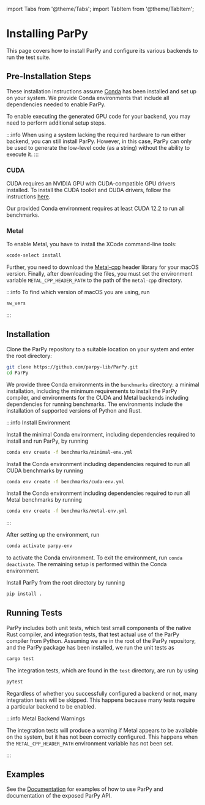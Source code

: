import Tabs from '@theme/Tabs';
import TabItem from '@theme/TabItem';

# Installing ParPy

This page covers how to install ParPy and configure its various backends to run the test suite.

## Pre-Installation Steps

These installation instructions assume [Conda](https://docs.conda.io/projects/conda/en/latest/user-guide/install/index.html) has been installed and set up on your system. We provide Conda environments that include all dependencies needed to enable ParPy.

To enable executing the generated GPU code for your backend, you may need to perform additional setup steps.

:::info
When using a system lacking the required hardware to run either backend, you can still install ParPy. However, in this case, ParPy can only be used to generate the low-level code (as a string) without the ability to execute it.
:::

### CUDA

CUDA requires an NVIDIA GPU with CUDA-compatible GPU drivers installed. To install the CUDA toolkit and CUDA drivers, follow the instructions [here](https://developer.nvidia.com/cuda-toolkit-archive).

Our provided Conda environment requires at least CUDA 12.2 to run all benchmarks.

### Metal

To enable Metal, you have to install the XCode command-line tools:
```bash
xcode-select install
```

Further, you need to download the [Metal-cpp](https://developer.apple.com/metal/cpp/) header library for your macOS version. Finally, after downloading the files, you must set the environment variable `METAL_CPP_HEADER_PATH` to the path of the `metal-cpp` directory.

:::info
To find which version of macOS you are using, run
```bash
sw_vers
```
:::

## Installation

Clone the ParPy repository to a suitable location on your system and enter the root directory:
```bash
git clone https://github.com/parpy-lib/ParPy.git
cd ParPy
```

We provide three Conda environments in the `benchmarks` directory: a minimal installation, including the minimum requirements to install the ParPy compiler, and environments for the CUDA and Metal backends including dependencies for running benchmarks. The environments include the installation of supported versions of Python and Rust.

:::info Install Environment
<Tabs>
<TabItem value="parpy-install-minimal" label="Minimal" default>

Install the minimal Conda environment, including dependencies required to install and run ParPy, by running
```bash
conda env create -f benchmarks/minimal-env.yml
```

</TabItem>
<TabItem value="parpy-install-cuda" label="CUDA">

Install the Conda environment including dependencies required to run all CUDA benchmarks by running
```bash
conda env create -f benchmarks/cuda-env.yml
```

</TabItem>
<TabItem value="parpy-install-metal" label="Metal">

Install the Conda environment including dependencies required to run all Metal benchmarks by running
```bash
conda env create -f benchmarks/metal-env.yml
```

</TabItem>
</Tabs>
:::

After setting up the environment, run
```bash
conda activate parpy-env
```
to activate the Conda environment. To exit the environment, run `conda deactivate`. The remaining setup is performed within the Conda environment.

Install ParPy from the root directory by running
```bash
pip install .
```

## Running Tests

ParPy includes both unit tests, which test small components of the native Rust compiler, and integration tests, that test actual use of the ParPy compiler from Python. Assuming we are in the root of the ParPy repository, and the ParPy package has been installed, we run the unit tests as
```bash
cargo test
```

The integration tests, which are found in the `test` directory, are run by using
```bash
pytest
```

Regardless of whether you successfully configured a backend or not, many integration tests will be skipped. This happens because many tests require a particular backend to be enabled.

:::info Metal Backend Warnings

The integration tests will produce a warning if Metal appears to be available on the system, but it has not been correctly configured. This happens when the `METAL_CPP_HEADER_PATH` environment variable has not been set.

:::

## Examples

See the [Documentation](/docs) for examples of how to use ParPy and documentation of the exposed ParPy API.
